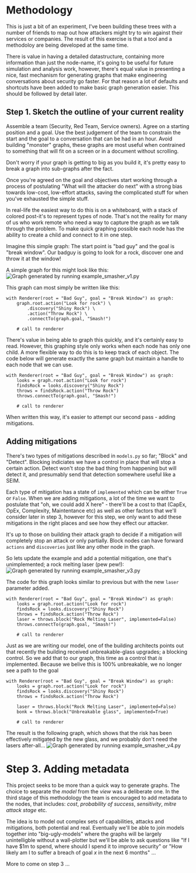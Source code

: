 # Methodology 

This is just a bit of an experiment, I've been building these trees with a number of friends to map out how attackers might try to win against their services or companies. The result of this exercise is that a tool and a methodoloy are being developed at the same time.

There is value in having a detailed datastructure, containing more information than just the node-name, it's going to be useful for future simulation and analysis work, however, there's equal value in presenting a nice, fast mechanism for generating graphs that make engineering conversations about security go faster. For that reason a lot of defaults and shortcuts have been added to make basic graph generation easier. This should be followed by detail later. 

## Step 1. Sketch the outline of your current reality
Assemble a team (Security, Red Team, Service owners). Agree on a starting position and a goal. Use the best judgement of the team to constrain the start and the goal to a conversation that can be had in an hour. Avoid building "monster" graphs, these graphs are most useful when contrained to something that will fit on a screen or in a document without scrolling.

Don't worry if your graph is getting to big as you build it, it's pretty easy to break a graph into sub-graphs after the fact.

Once you're agreed on the goal and objectives start working through a process of postulating "What will the attacker do next" with a strong bias towards low-cost, low-effort attacks, saving the complicated stuff for when you've exhausted the simple stuff.

In real-life the easiest way to do this is on a whiteboard, with a stack of colored post-it's to represent types of node. That's not the reality for many of us who work remote who need a way to capture the graph as we talk through the problem. To make quick graphing possible each node has the ability to create a child and connect to it in one step. 

Imagine this simple graph:
The start point is "bad guy" and the goal is "break window". Our badguy is going to look for a rock, discover one and throw it at the window!

A simple graph for this might look like this: ![Graph generated by running example_smasher_v1.py](images/example_smasher_v1.png?raw=true)

This graph can most simply be written like this:
```
with Renderer(root = "Bad Guy", goal = "Break Window") as graph:
    graph.root.action("Look for rock") \
        .discovery("Shiny Rock") \
        .action("Throw Rock") \
        .connectTo(graph.goal, "Smash!")

    # call to renderer
```

There's value in being able to graph this quickly, and it's certainly easy to read. However, this graphing style only works when each node has only one child. A more flexible way to do this is to keep track of each object. The code below will generate exactly the same graph but maintain a handle to each node that we can use.
```
with Renderer(root = "Bad Guy", goal = "Break Window") as graph:
    looks = graph.root.action("Look for rock")
    findsRock = looks.discovery("Shiny Rock")
    throws = findsRock.action("Throw Rock")
    throws.connectTo(graph.goal, "Smash!")

    # call to renderer
```

When written this way, it's easier to attempt our second pass - adding mitigations.

## Adding mitigations
There's two types of mitigations described in `models.py` so far; "Block" and "Detect". Blocking indiciates we have a control in place that will stop a certain action. Detect won't stop the bad thing from happening but will detect it, and presumably send that detection somewhere useful like a SEIM. 

Each type of mitigation has a state of `implemented` which can be either `True` or `False`. When we are adding mitigations, a lot of the time we want to postulate that "oh, we could add X here" - there'll be a cost to that (CapEx, OpEx, Complexity, Maintentance etc) as well as other factors that we'll consider later in step 3, however for this step, we only want to add these mitigations in the right places and see how they effect our attacker. 

It's up to those on building their attack graph to decide if a mitigation will completely stop an attack or only partially. Block nodes can have forward `actions` and `discoveries` just like any other node in the graph.

So lets update the example and add a potential mitigation, one that's unimplemented; a rock melting laser (pew pew!): ![Graph generated by running example_smasher_v3.py](images/example_smasher_v3.png?raw=true)

The code for this graph looks similar to previous but with the new `laser` parameter added.
```
with Renderer(root = "Bad Guy", goal = "Break Window") as graph:
    looks = graph.root.action("Look for rock")
    findsRock = looks.discovery("Shiny Rock")
    throws = findsRock.action("Throw Rock")
    laser = throws.block("Rock Melting Laser", implemented=False)
    throws.connectTo(graph.goal, "Smash!")

    # call to renderer
```

Just as we are writing our model, one of the building architects points out that recently the building received unbreakable-glass upgrades; a blocking control. So we add that to our graph, this time as a control that _is_ implemented. Because we belive this is 100% unbreakable, we no longer see a path to the goal

```
with Renderer(root = "Bad Guy", goal = "Break Window") as graph:
    looks = graph.root.action("Look for rock")
    findsRock = looks.discovery("Shiny Rock")
    throws = findsRock.action("Throw Rock")

    laser = throws.block("Rock Melting Laser", implemented=False)
    bonk = throws.block("Unbreakable glass", implemented=True)

    # call to renderer
```

The result is the following graph, which shows that the risk has been effectively mitigated by the new glass, and we probably don't need the lasers after-all...
![Graph generated by running example_smasher_v4.py](images/example_smasher_v4.png?raw=true)

# Step 3. Adding metadata
This project seeks to be more than a quick way to generate graphs. The choice to separate the *model* from the *view* was a deliberate one. In the third stage of this methodology the team is encouraged to add metadata to the nodes, that includes: _cost_, _probability of success_, _sensitivity_, _mitre attack stage_ etc. 

The idea is to model out complex sets of capabilities, attacks and mitigations, both potential and real. Eventually we'll be able to join models together into "big-ugly-models" where the graphs will be largely unintelligble without a wall-plotter but we'll be able to ask questions like "If I have $1m to spend, where should I spend it to improve security" or "How likely am I to suffer a breach of goal _x_ in the next 6 months" ...

More to come on step 3 ...
